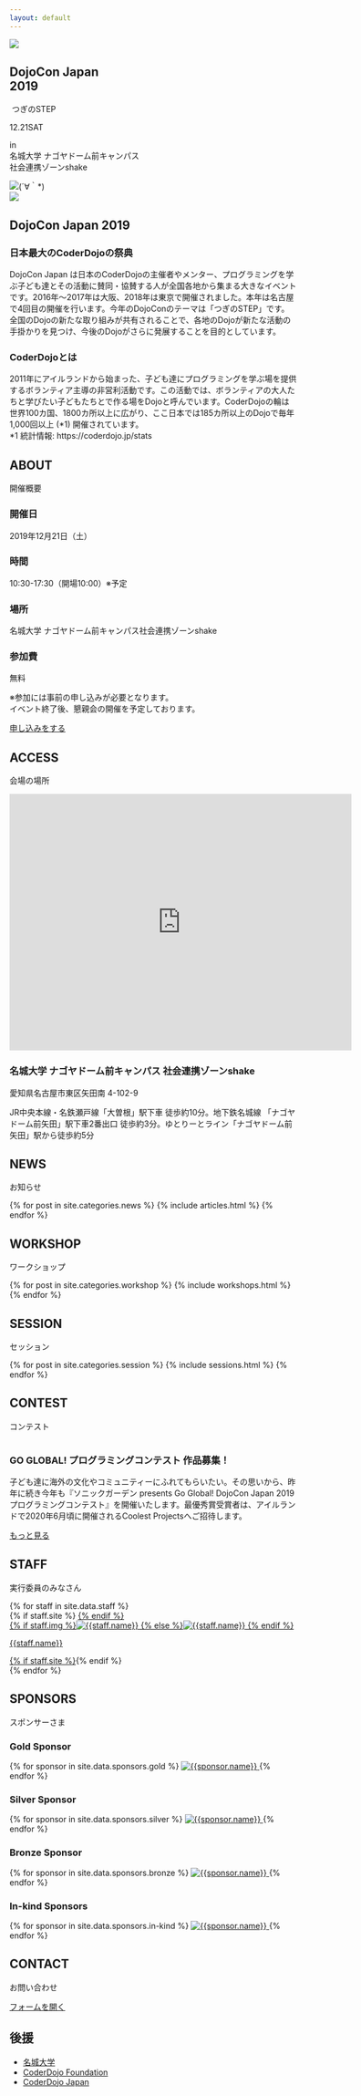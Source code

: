 ```yaml
---
layout: default
---
```

<section class="top">
  <!--<img src="{{site.url}}/img/dojocon_brown_oneline.png" alt="DojoConJapan2019" class="top-title-big top-title">
  <img src="{{site.url}}/img/dojocon_brown.png" alt="DojoConJapan2019" class="top-title-small top-title">-->
  <img src="{{site.url}}/img/cloud.png" class="top-cloud">

  <h1>DojoCon Japan <br>2019</h1>
  <div class="top-theme"><img src="{{site.url}}/img/svg/right.svg" alt="" class="top-right"> つぎのSTEP</div>
  <p class="top-date">12.21<span>SAT</span></p>
  <p class="top-venue">in<br class="ph"> 名城大学 ナゴヤドーム前キャンパス<br class="ph"> 社会連携ゾーンshake</p>

  <img src="{{site.url}}/img/ninja.png" alt="(´∀｀*)" class="top-ninja">
</section>
<img src="{{site.url}}/img/background.png" class="top-background">
<section id="about">
  <h2>DojoCon Japan 2019</h2>
  <div class="text">
    <h3>日本最大のCoderDojoの祭典</h3>
    <p>DojoCon Japan は日本のCoderDojoの主催者やメンター、プログラミングを学ぶ子ども達とその活動に賛同・協賛する人が全国各地から集まる大きなイベントです。2016年～2017年は大阪、2018年は東京で開催されました。本年は名古屋で4回目の開催を行います。今年のDojoConのテーマは「つぎのSTEP」です。全国のDojoの新たな取り組みが共有されることで、各地のDojoが新たな活動の手掛かりを見つけ、今後のDojoがさらに発展することを目的としています。</p>
  </div>
  <div class="text">
    <h3>CoderDojoとは</h3>
    <p>2011年にアイルランドから始まった、子ども達にプログラミングを学ぶ場を提供するボランティア主導の非営利活動です。この活動では、ボランティアの大人たちと学びたい子どもたちとで作る場をDojoと呼んでいます。CoderDojoの輪は世界100カ国、1800カ所以上に広がり、ここ日本では185カ所以上のDojoで毎年1,000回以上 (*1) 開催されています。<br>*1 統計情報: https://coderdojo.jp/stats</p>
  </div>
</section>
<div class="background-ninja">
<section id="outline">
  <h2>ABOUT</h2>
  <p class="caption">開催概要</p>
  <div class="text">
    <div class="outline-one">
      <h3>開催日</h3>
      <p>2019年12月21日（土）</p>
    </div>
    <div class="outline-one">
      <h3>時間</h3>
      <p>10:30-17:30（開場10:00）※予定</p>
    </div>
    <div class="outline-one">
      <h3>場所</h3>
      <p>名城大学 ナゴヤドーム前キャンパス社会連携ゾーンshake</p>
    </div>
    <div class="outline-one">
      <h3>参加費</h3>
      <p>無料</p>
    </div>
    <p>※参加には事前の申し込みが必要となります。<br>イベント終了後、懇親会の開催を予定しております。</p>
  </div>
  <a href="https://dojocon-japan.doorkeeper.jp/events/97430" class="button">申し込みをする</a>
</section>
</div>
<section id="access">
  <h2>ACCESS</h2>
  <p class="caption">会場の場所</p>
  <iframe class="map" src="https://www.google.com/maps/embed?pb=!1m14!1m8!1m3!1d3260.69697362165!2d136.9440337!3d35.1891045!3m2!1i1024!2i768!4f13.1!3m3!1m2!1s0x6003119bbc4c9fc5%3A0xd5c643a8df7fc59!2z5ZCN5Z-O5aSn5a2mIOODiuOCtOODpOODieODvOODoOWJjeOCreODo-ODs-ODkeOCuQ!5e0!3m2!1sja!2sus!4v1568871387623!5m2!1sja!2sus" loading="lazy" width="600" height="450" frameborder="0" style="border:0;" allowfullscreen=""></iframe>
  <div class="text">
    <h3>名城大学 ナゴヤドーム前キャンパス 社会連携ゾーンshake</h3>
    <p>愛知県名古屋市東区矢田南 4-102-9</p>
    <p>JR中央本線・名鉄瀬戸線「大曽根」駅下車 徒歩約10分。地下鉄名城線 「ナゴヤドーム前矢田」駅下車2番出口 徒歩約3分。ゆとりーとライン「ナゴヤドーム前矢田」駅から徒歩約5分</p>
  </div>
</section>
<div class="background-ninja">
<section id="news">
  <h2>NEWS</h2>
  <p class="caption">お知らせ</p>
  {% for post in site.categories.news %}
    {% include articles.html %}
  {% endfor %}
</section>
</div>
<section id="workshops">
  <h2>WORKSHOP</h2>
  <p class="caption">ワークショップ</p>
  <div class="img-section">
    <img src="{{site.url}}/img/workshop.jpg" alt=""> <!--ここに画像のパスを設定するとセクションのイメージ画像として表示されます。-->
  </div>
  {% for post in site.categories.workshop %}
    {% include workshops.html %}
  {% endfor %}
</section>
<div class="background-ninja">
<section id="sessions">
  <h2>SESSION</h2>
  <p class="caption">セッション</p>
  <div class="img-section">
    <img src="{{site.url}}/img/session.jpg" alt=""> <!--ここに画像のパスを設定するとセクションのイメージ画像として表示されます。-->
  </div>
  {% for post in site.categories.session %}
    {% include sessions.html %}
  {% endfor %}
</section>
</div>
<section id="contest">
  <h2>CONTEST</h2>
  <p class="caption">コンテスト</p>
  <article class="article article-contest">
    <img src="{{site.url}}/img/goglobal_thumbnail.png" alt="" class="article-thumbnail">
    <h3>GO GLOBAL! プログラミングコンテスト 作品募集！</h3>
    <p>子ども達に海外の文化やコミュニティーにふれてもらいたい。その思いから、昨年に続き今年も『ソニックガーデン presents Go Global! DojoCon Japan 2019 プログラミングコンテスト』を開催いたします。最優秀賞受賞者は、アイルランドで2020年6月頃に開催されるCoolest Projectsへご招待します。</p>
    <a href="{{site.url}}/contests/1" class="button">
      もっと見る
    </a>
  </article>
</section>
<section id="staff">
  <h2>STAFF</h2>
  <p class="caption">実行委員のみなさん</p>
  {% for staff in site.data.staff %}
  <div class="staff">
    {% if staff.site %}
    <a href="{{staff.site}}" target="_blank" rel="nofollow">
    {% endif %}
    <div class="staff-image">
      {% if staff.img %}<img src="{{site.url}}/img/staff/{{staff.img}}" alt="{{staff.name}}" loading="lazy">
      {% else %}<img src="{{site.url}}/img/staff/dummy.png" alt="{{staff.name}}" loading="lazy">
      {% endif %}
    </div>
    <p>{{staff.name}}</p>{% if staff.site %}</a>{% endif %}
  </div>
  {% endfor %}
</section>
<section id="sponsors">
  <h2>SPONSORS</h2>
  <p class="caption">スポンサーさま</p>
  <!-- /_data/sponsors.ymlからランクごとに読み込んで表示している。もっとスマートになるはず… -->
  <h3>Gold Sponsor</h3>
  <div class="sponsors-rank">
    {% for sponsor in site.data.sponsors.gold %}
    <a href="{{sponsor.site}}" target="_blank">
    <img src="{{site.url}}/img/sponsor/{{sponsor.img}}" alt="{{sponsor.name}}" class="sponsor-gold">
    </a>
    {% endfor %}
  </div>

  <h3>Silver Sponsor</h3>
  <div class="sponsors-rank">
    {% for sponsor in site.data.sponsors.silver %}
    <a href="{{sponsor.site}}" target="_blank">
    <img src="{{site.url}}/img/sponsor/{{sponsor.img}}" alt="{{sponsor.name}}" class="sponsor-silver">
    </a>
    {% endfor %}
  </div>

  <h3>Bronze Sponsor</h3>
  <div class="sponsors-rank">
    {% for sponsor in site.data.sponsors.bronze %}
    <a href="{{sponsor.site}}" target="_blank">
    <img src="{{site.url}}/img/sponsor/{{sponsor.img}}" alt="{{sponsor.name}}" class="sponsor-bronze">
    </a>
    {% endfor %}
  </div>
  <h3>In-kind Sponsors</h3>
  <div class="sponsors-rank">
    {% for sponsor in site.data.sponsors.in-kind %}
    <a href="{{sponsor.site}}" target="_blank">
    <img src="{{site.url}}/img/sponsor/{{sponsor.img}}" alt="{{sponsor.name}}" class="sponsor-in-kind">
    </a>
    {% endfor %}
  </div>
</section>
<div class="background-ninja">
<section id="contactme">
  <h2>CONTACT</h2>
  <p class="caption">お問い合わせ</p>
  <a href="https://forms.gle/pc82bDDD8a1iGHpX7" class="button">フォームを開く</a>
</section>
</div>
<!--<section id="sns">
  <h2>SNS</h2>
</section>-->
<section id="coderdojo-foundation">
  <h2>後援</h2>
  <ul class="list-simple">
    <li><a href="https://www.meijo-u.ac.jp/" target="_blank">名城大学</a></li>
    <li><a href="https://coderdojo.com/" target="_blank">CoderDojo Foundation</a></li>
    <li><a href="https://coderdojo.jp/" target="_blank">CoderDojo Japan</a></li>
  </ul>
</section>
